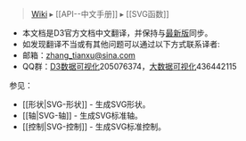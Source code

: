 > [Wiki](Home) ▸ [[API--中文手册]] ▸ [[SVG函数]]

* 本文档是D3官方文档中文翻译，并保持与[最新版](https://github.com/mbostock/d3/wiki/API-Reference)同步。
* 如发现翻译不当或有其他问题可以通过以下方式联系译者:
* 邮箱：zhang_tianxu@sina.com
* QQ群：[D3数据可视化](http://jq.qq.com/?_wv=1027&k=ZGcqYF)205076374，[大数据可视化](http://jq.qq.com/?_wv=1027&k=S8wGMe)436442115

参见：

* [[形状|SVG-形状]] - 生成SVG形状。
* [[轴|SVG-轴]] - 生成SVG标准轴。
* [[控制|SVG-控制]] - 生成SVG标准控制。